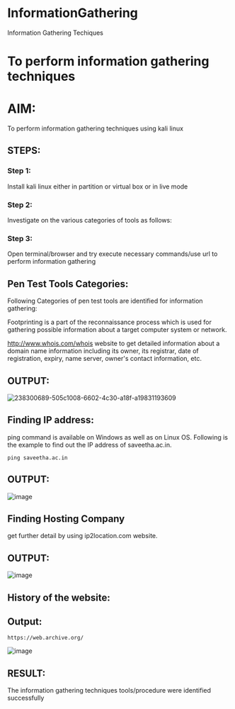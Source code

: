 # InformationGathering
Information Gathering Techiques

# To perform information gathering techniques

# AIM:

To perform information gathering techniques using kali linux 

## STEPS:

### Step 1:

Install kali linux either in partition or virtual box or in live mode

### Step 2:

Investigate on the various categories of tools as follows:

### Step 3:
Open terminal/browser and try execute necessary commands/use url to perform information gathering

## Pen Test Tools Categories:

Following Categories of pen test tools are identified for information gathering:

Footprinting is a part of the reconnaissance process which is used for gathering possible information about a target computer system or network.

http://www.whois.com/whois website to get detailed information about a domain name information including its owner, its registrar, date of registration, expiry, name server, owner's contact information, etc.

## OUTPUT:
![238300689-505c1008-6602-4c30-a18f-a19831193609](https://github.com/subalakshmivenkat/InformationGathering/assets/119393477/d6bbb168-dcfa-47c9-8544-4ddd873d42a8)

## Finding IP address:

ping command is available on Windows as well as on Linux OS. Following is the example to find out the IP address of saveetha.ac.in.

`` ping saveetha.ac.in ``
## OUTPUT:
![image](https://github.com/subalakshmivenkat/InformationGathering/assets/119393477/255bb3e7-09c8-4359-95b1-5a017ce8c6c1)

## Finding Hosting Company
get further detail by using ip2location.com website.

## OUTPUT:
![image](https://github.com/subalakshmivenkat/InformationGathering/assets/119393477/cc29948f-fbc3-45b8-a8e6-af370ab15134)

## History of the website:
## Output:

```https://web.archive.org/```

![image](https://github.com/subalakshmivenkat/InformationGathering/assets/119393477/dd3aacaf-4568-4f4b-b515-0ab9c5551729)


## RESULT:
The information gathering techniques tools/procedure were  identified successfully
